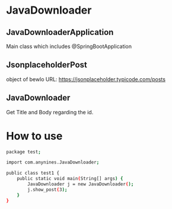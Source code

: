 # JavaDownloader

## JavaDownloaderApplication
Main class which includes @SpringBootApplication

## JsonplaceholderPost
object of bewlo URL:
https://jsonplaceholder.typicode.com/posts 

## JavaDownloader
Get Title and Body regarding the id.

# How to use
```bash
package test;

import com.anynines.JavaDownloader;

public class test1 {
	public static void main(String[] args) {
		JavaDownloader j = new JavaDownloader();
		j.show_post(3);
	}
}
```
